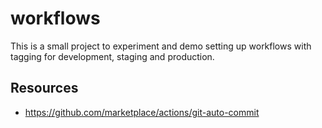 # workflows
This is a small project to experiment and demo setting up workflows with tagging for development, staging and production.

## Resources
- https://github.com/marketplace/actions/git-auto-commit
